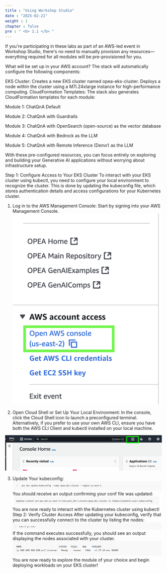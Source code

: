 ```yaml
---
title : "Using Workshop Studio"
date : "2025-02-21"
weight : 1
chapter : false
pre : " <b> 2.1 </b> "
---
```


If you're participating in these labs as part of an AWS-led event in Workshop Studio, there's no need to manually provision any resources—everything required for all modules will be pre-provisioned for you.

What will be set up in your AWS account?
The stack will automatically configure the following components:

EKS Cluster:
Creates a new EKS cluster named opea-eks-cluster.
Deploys a node within the cluster using a M7i.24xlarge instance for high-performance computing.
CloudFormation Templates:
The stack also generates CloudFormation templates for each module:

Module 1: ChatQnA Default

Module 2: ChatQnA with Guardrails

Module 3: ChatQnA with OpenSearch (open-source) as the vector database

Module 4: ChatQnA with Bedrock as the LLM

Module 5: ChatQnA with Remote Inference (Denvr) as the LLM

With these pre-configured resources, you can focus entirely on exploring and building your Generative AI applications without worrying about infrastructure setup.

Step 1: Configure Access to Your EKS Cluster
To interact with your EKS cluster using kubectl, you need to configure your local environment to recognize the cluster. This is done by updating the kubeconfig file, which stores authentication details and access configurations for your Kubernetes cluster.
1. Log in to the AWS Management Console:
Start by signing into your AWS Management Console.
![VPC](/static/images/2/image001.png)

2. Open Cloud Shell or Set Up Your Local Environment:
In the console, click the Cloud Shell icon to launch a preconfigured terminal.
Alternatively, if you prefer to use your own AWS CLI, ensure you have both the AWS CLI Client and kubectl installed on your local machine.

![VPC](/static/images/2/image002.png)

3. Update Your kubeconfig:
![VPC](/static/images/2/image004.png)
You should receive an output confirming your conf file was updated:
![VPC](/static/images/2/image005.png)
You are now ready to interact with the Kubernetes cluster using kubectl
Step 2: Verify Cluster Access
After updating your kubeconfig, verify that you can successfully connect to the cluster by listing the nodes:
![VPC](/static/images/2/image006.png)
If the command executes successfully, you should see an output displaying the nodes associated with your cluster.
![VPC](/static/images/2/image007.png)
You are now ready to explore the module of your choice and begin deploying workloads on your EKS cluster!

